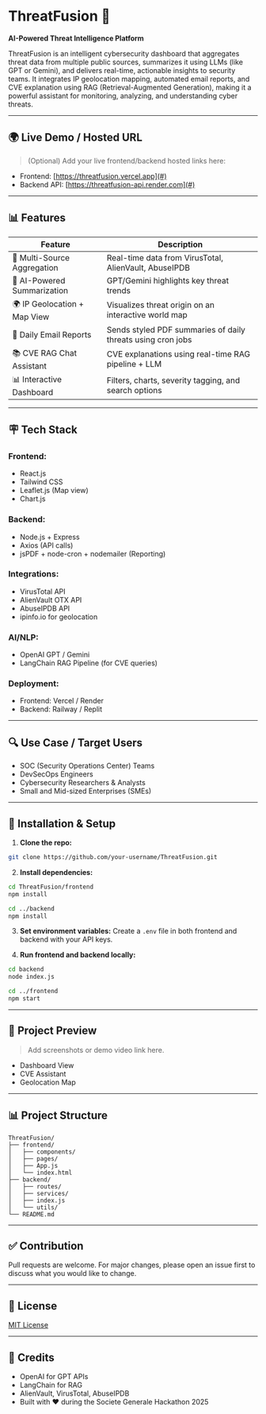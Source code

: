 # ThreatFusion 🚀

**AI-Powered Threat Intelligence Platform**

ThreatFusion is an intelligent cybersecurity dashboard that aggregates threat data from multiple public sources, summarizes it using LLMs (like GPT or Gemini), and delivers real-time, actionable insights to security teams. It integrates IP geolocation mapping, automated email reports, and CVE explanation using RAG (Retrieval-Augmented Generation), making it a powerful assistant for monitoring, analyzing, and understanding cyber threats.

---

## 🌍 Live Demo / Hosted URL

> (Optional) Add your live frontend/backend hosted links here:

* Frontend: [https://threatfusion.vercel.app](#)
* Backend API: [https://threatfusion-api.render.com](#)

---

## 📊 Features

| Feature                      | Description                                                 |
| ---------------------------- | ----------------------------------------------------------- |
| 🔗 Multi-Source Aggregation  | Real-time data from VirusTotal, AlienVault, AbuseIPDB       |
| 🧠 AI-Powered Summarization  | GPT/Gemini highlights key threat trends                     |
| 🌍 IP Geolocation + Map View | Visualizes threat origin on an interactive world map        |
| 📄 Daily Email Reports       | Sends styled PDF summaries of daily threats using cron jobs |
| 📚 CVE RAG Chat Assistant    | CVE explanations using real-time RAG pipeline + LLM         |
| 📊 Interactive Dashboard     | Filters, charts, severity tagging, and search options       |

---

## 🪧 Tech Stack

### Frontend:

* React.js
* Tailwind CSS
* Leaflet.js (Map view)
* Chart.js

### Backend:

* Node.js + Express
* Axios (API calls)
* jsPDF + node-cron + nodemailer (Reporting)

### Integrations:

* VirusTotal API
* AlienVault OTX API
* AbuseIPDB API
* ipinfo.io for geolocation

### AI/NLP:

* OpenAI GPT / Gemini
* LangChain RAG Pipeline (for CVE queries)

### Deployment:

* Frontend: Vercel / Render
* Backend: Railway / Replit

---

## 🔍 Use Case / Target Users

* SOC (Security Operations Center) Teams
* DevSecOps Engineers
* Cybersecurity Researchers & Analysts
* Small and Mid-sized Enterprises (SMEs)

---

## 🔧 Installation & Setup

1. **Clone the repo:**

```bash
git clone https://github.com/your-username/ThreatFusion.git
```

2. **Install dependencies:**

```bash
cd ThreatFusion/frontend
npm install

cd ../backend
npm install
```

3. **Set environment variables:**
   Create a `.env` file in both frontend and backend with your API keys.

4. **Run frontend and backend locally:**

```bash
cd backend
node index.js

cd ../frontend
npm start
```

---

## 🎥 Project Preview

> Add screenshots or demo video link here.

* Dashboard View
* CVE Assistant
* Geolocation Map

---

## 📊 Project Structure

```
ThreatFusion/
├── frontend/
│   ├── components/
│   ├── pages/
│   ├── App.js
│   └── index.html
├── backend/
│   ├── routes/
│   ├── services/
│   ├── index.js
│   └── utils/
└── README.md
```

---

## ✅ Contribution

Pull requests are welcome. For major changes, please open an issue first to discuss what you would like to change.

---

## 🚨 License

[MIT License](LICENSE)

---

## 🌟 Credits

* OpenAI for GPT APIs
* LangChain for RAG
* AlienVault, VirusTotal, AbuseIPDB
* Built with ❤️ during the Societe Generale Hackathon 2025
